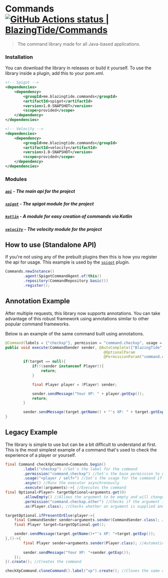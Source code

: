 # Commands [<!--lint ignore no-dead-urls-->![GitHub Actions status | BlazingTide/Commands](https://github.com/BlazingTide/Commands/workflows/Maven%20Build/badge.svg)](https://github.com/sdras/awesome-actions/actions?workflow=Lint+Awesome+List)

> The command library made for all Java-based applications.

### Installation

You can download the library in releases or build it yourself. To use the library inside a plugin, add this to your
pom.xml.

```xml
<!-- Spigot -->
<dependencies>
    <dependency>
        <groupId>me.blazingtide.commands</groupId>
        <artifactId>spigot</artifactId>
        <version>1.0-SNAPSHOT</version>
        <scope>provided</scope>
    </dependency>
</dependencies>

<!-- Velocity -->
<dependencies>
    <dependency>
        <groupId>me.blazingtide.commands</groupId>
        <artifactId>velocity</artifactId>
        <version>1.0-SNAPSHOT</version>
        <scope>provided</scope>
    </dependency>
</dependencies>
```

### Modules

##### [`api`](https://github.com/BlazingTide/Commands/tree/master/api) - The main api for the project

##### [`spigot`](https://github.com/BlazingTide/Commands/tree/master/spigot) - The spigot module for the project

##### [`kotlin`](https://github.com/BlazingTide/Commands/tree/master/kotlin) - A module for easy creation of commands via Kotlin

##### [`velocity`](https://github.com/BlazingTide/Commands/tree/master/velocity) - The velocity module for the project

## How to use (Standalone API)

If you're not using any of the prebuilt plugins then this is how you register the api for usage. This example is used by
the [`spigot`](https://github.com/BlazingTide/Commands/tree/master/spigot) plugin.

```java
Commands.newInstance()
        .agent(SpigotCommandAgent.of(this))
        .repository(CommandRepository.basic())
        .register();
```

## Annotation Example

After multiple requests, this library now supports annotations. You can take advantage of this robust framework using
annotations similar to other popular command frameworks.

Below is an example of the same command built using annotations.

```java
@Command(labels = {"checkxp"}, permission = "command.checkxp", usage = "<player / self>", async = true)
public void execute(CommandSender sender, @AutoComplete({"BlazingTide", "Notch", "Hypixel"}) 
                                            @OptionalParam 
                                            @PermissionParam("command.checkxp.other") Player target){
        if(target == null){
            if(!(sender instanceof Player)){
                return;
            }

            final Player player = (Player) sender;

            sender.sendMessage("Your XP: " + player.getExp());
            return;
        }

        sender.sendMessage(target.getName() + "'s XP: " + target.getExp());
}
```

## Legacy Example

The library is simple to use but can be a bit difficult to understand at first. This is the most simplest example of a
command that's used to check the experience of a player or yourself.

```java
final Command checkXpCommand=Commands.begin()
        .label("checkxp") //Set's the label for the command
        .permission("command.checkxp") //Set's the base permission to use the command
        .usage("<player / self>") //Set's the usage for the command if there isn't enough arguments
        .async() //Runs the executor asynchronously
        .execute((arguments)->{ //Executes the command
final Optional<Player> targetOptional=arguments.get(0)
        .allowEmpty() //Allows the argument to be empty and will change the return signature to Optional<Type>
        .permission("command.checkxp.other") //Checks if the argument is supplied that the player has permission to perform this command
        .as(Player.class); //Checks whether an argument is supplied and checks if the argument is a Spigot Player

targetOptional.ifPresentOrElse(player->{
    final CommandSender sender=arguments.sender(CommandSender.class); //Automatically converts the sender object into a CommandSender
    final Player target=targetOptional.get();

    sender.sendMessage(target.getName()+"'s XP: "+target.getExp());
},()->{
        final Player sender=arguments.sender(Player.class); //Automatically converts the sender object into a Player and if the sender isn't a player then the command will stop
    
        sender.sendMessage("Your XP: "+sender.getExp());
    });
}).create(); //Creates the command

checkXpCommand.cloneCommand().label("xp").create(); //Clones the same command but under a different label
```

